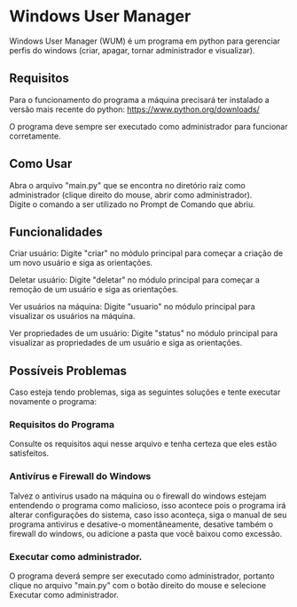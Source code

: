 # Windows User Manager
Windows User Manager (WUM) é um programa em python para gerenciar perfis do windows (criar, apagar, tornar administrador e visualizar).

## Requisitos
Para o funcionamento do programa a máquina precisará ter instalado a versão mais recente do python: https://www.python.org/downloads/  
  
O programa deve sempre ser executado como administrador para funcionar corretamente.  

## Como Usar
Abra o arquivo "main.py" que se encontra no diretório raiz como administrador (clique direito do mouse, abrir como administrador).  
Digite o comando a ser utilizado no Prompt de Comando que abriu.  

## Funcionalidades
Criar usuário: Digite "criar" no módulo principal para começar a criação de um novo usuário e siga as orientações.  
  
Deletar usuário: Digite "deletar" no módulo principal para começar a remoção de um usuário e siga as orientações.  
  
Ver usuários na máquina: Digite "usuario" no módulo principal para visualizar os usuários na máquina.  
  
Ver propriedades de um usuário: Digite "status" no módulo principal para visualizar as propriedades de um usuário e siga as orientações.  

## Possíveis Problemas
Caso esteja tendo problemas, siga as seguintes soluções e tente executar novamente o programa:  

### Requisitos do Programa
Consulte os requisitos aqui nesse arquivo e tenha certeza que eles estão satisfeitos.  

### Antivírus e Firewall do Windows
Talvez o antivirus usado na máquina ou o firewall do windows estejam entendendo o programa como malicioso, isso acontece pois o programa irá alterar configurações do sistema, caso isso aconteça, siga o manual de seu programa antivirus e desative-o momentâneamente, desative também o firewall do windows, ou adicione a pasta que você baixou como excessão.  

### Executar como administrador.
O programa deverá sempre ser executado como administrador, portanto clique no arquivo "main.py" com o botão direito do mouse e selecione Executar como administrador.  
